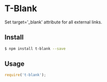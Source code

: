 # T-Blank

Set target='_blank' attribute for all external links.

## Install

``` bash
$ npm install t-blank --save
```

## Usage

``` javascript
require('t-blank');
```
